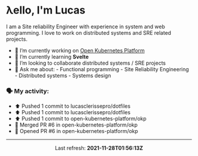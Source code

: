 # λello, I'm Lucas

I am a Site reliability Engineer with experience in system and web programming. I love to work on distributed systems and SRE related projects.

- 🔭 I’m currently working on [Open Kubernetes Platform](https://github.com/open-kubernetes-platform/okp)
- 🌱 I’m currently learning **Svelte**
- 👯 I’m looking to collaborate distributed systems / SRE projects
- 💬 Ask me about:
      - Functional programming
      - Site Reliability Engineering
      - Distributed systems
      - Systems design

### 🗣 My activity:

* ⬆️ Pushed 1 commit to lucasclerissepro/dotfiles
* ⬆️ Pushed 1 commit to lucasclerissepro/dotfiles
* ⬆️ Pushed 1 commit to open-kubernetes-platform/okp
* 🎉 Merged PR #6 in open-kubernetes-platform/okp
* 💪 Opened PR #6 in open-kubernetes-platform/okp
---

<p align="center">
  Last refresh: 
  <b>2021-11-28T01:56:13Z</b>
</p>
